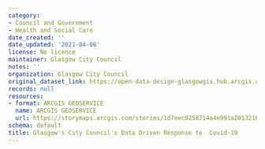 ```yaml
---
category:
- Council and Government
- Health and Social Care
date_created: ''
date_updated: '2021-04-08'
license: No licence
maintainer: Glasgow City Council
notes: ''
organization: Glasgow City Council
original_dataset_link: https://open-data-design-glasgowgis.hub.arcgis.com/apps/GlasgowGIS::glasgows-city-councils-data-driven-response-to-covid-19
records: null
resources:
- format: ARCGIS GEOSERVICE
  name: ARCGIS GEOSERVICE
  url: https://storymaps.arcgis.com/stories/1d7eec0258714a4e991a2013218b10fd
schema: default
title: Glasgow's City Council's Data Driven Response to  Covid-19
---
```

